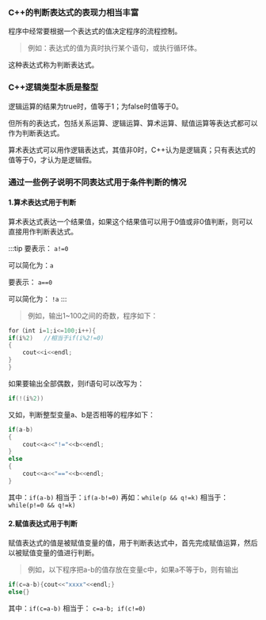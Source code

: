 ### C++的判断表达式的表现力相当丰富

程序中经常要根据一个表达式的值决定程序的流程控制。

>例如：表达式的值为真时执行某个语句，或执行循环体。

这种表达式称为判断表达式。

### C++逻辑类型本质是整型

逻辑运算的结果为true时，值等于1；为false时值等于0。

但所有的表达式，包括关系运算、逻辑运算、算术运算、赋值运算等表达式都可以作为判断表达式。

算术表达式可以用作逻辑表达式，其值非0时，C++认为是逻辑真；只有表达式的值等于0，才认为是逻辑假。

### 通过一些例子说明不同表达式用于条件判断的情况

#### 1.算术表达式用于判断

算术表达式表达一个结果值，如果这个结果值可以用于0值或非0值判断，则可以直接用作判断表达式。

:::tip
要表示： `a!=0`

可以简化为：`a`

要表示： `a==0`

可以简化为： `!a`
:::

>例如，输出1~100之间的奇数，程序如下：

```c++
for（int i=1;i<=100;i++){
if(i%2)   //相当于if(i%2!=0)
{
    cout<<i<<endl;
}
}
```

如果要输出全部偶数，则if语句可以改写为：

```c++
if(!(i%2))
```

又如，判断整型变量a、b是否相等的程序如下：

```c++
if(a-b)
{
    cout<<a<<"!="<<b<<endl;
}
else
{
    cout<<a<<"=="<<b<<endl;
}
```

其中：`if(a-b)`
相当于：`if(a-b!=0)`
再如：`while(p && q!=k)`
相当于：`while(p!=0 && q!=k)`

#### 2.赋值表达式用于判断

赋值表达式的值是被赋值变量的值，用于判断表达式中，首先完成赋值运算，然后以被赋值变量的值进行判断。

>例如，以下程序把a-b的值存放在变量c中，如果a不等于b，则有输出

```c++
if(c=a-b){cout<<"xxxx"<<endl;}
else{}
```

其中：`if(c=a-b)`
相当于： `c=a-b; if(c!=0)`
